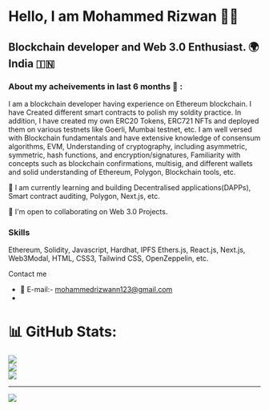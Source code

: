 Hello, I am Mohammed Rizwan :raising_hand_man:
================================

Blockchain developer and Web 3.0 Enthusiast.
🌍  India :india:
--------------------

### About my acheivements in last 6 months :dart: :

I am a blockchain developer having experience on Ethereum blockchain.
I have Created different smart contracts to polish my soldity practice. 
In addition, I have created my own ERC20 Tokens, ERC721 NFTs and deployed them on various testnets like Goerli, Mumbai testnet, etc.
I am well versed with Blockchain fundamentals and have extensive knowledge of consensum algorithms, EVM, Understanding of cryptography, including asymmetric, symmetric, hash functions, and encryption/signatures, Familiarity with concepts such as blockchain confirmations, multisig, and different wallets and solid understanding of Ethereum, Polygon, Blockchain tools, etc. 

🧠 I am currently learning and building Decentralised applications(DAPPs), Smart contract auditing, Polygon, Next.js, etc.

🤝  I'm open to collaborating on Web 3.0 Projects.

### Skills

Ethereum, Solidity, Javascript, Hardhat, IPFS Ethers.js, React.js, Next.js, Web3Modal, HTML, CSS3, Tailwind CSS, OpenZeppelin, etc. 

Contact me

* :incoming_envelope: E-mail:- [mohammedrizwann123@gmail.com](mailto:mohammedrizwann123@gmail.com)
* 




# 📊 GitHub Stats:
![](https://github-readme-stats.vercel.app/api?username=mohammedrizwann123&theme=dark&hide_border=false&include_all_commits=false&count_private=false)<br/>
![](https://github-readme-streak-stats.herokuapp.com/?user=mohammedrizwann123&theme=dark&hide_border=false)<br/>
![](https://github-readme-stats.vercel.app/api/top-langs/?username=mohammedrizwann123&theme=dark&hide_border=false&include_all_commits=false&count_private=false&layout=compact)

---
[![](https://visitcount.itsvg.in/api?id=mohammedrizwann123&icon=6&color=0)](https://visitcount.itsvg.in)

<!-- Proudly created with GPRM ( https://gprm.itsvg.in ) -->
